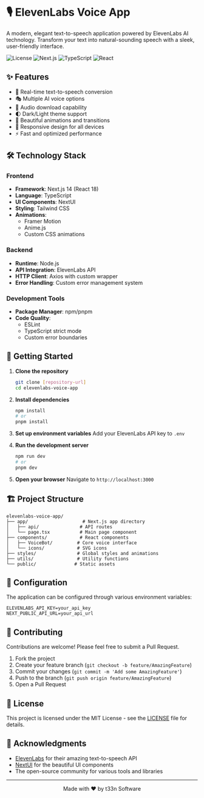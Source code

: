 # 🎙️ ElevenLabs Voice App

A modern, elegant text-to-speech application powered by ElevenLabs AI technology. Transform your text into natural-sounding speech with a sleek, user-friendly interface.

![License](https://img.shields.io/badge/license-MIT-blue.svg)
![Next.js](https://img.shields.io/badge/Next.js-14-black)
![TypeScript](https://img.shields.io/badge/TypeScript-5.0-blue)
![React](https://img.shields.io/badge/React-18-blue)

## ✨ Features

- 🔄 Real-time text-to-speech conversion
- 🎭 Multiple AI voice options
- 💾 Audio download capability
- 🌓 Dark/Light theme support
- 🎨 Beautiful animations and transitions
- 📱 Responsive design for all devices
- ⚡ Fast and optimized performance

## 🛠️ Technology Stack

### Frontend
- **Framework**: Next.js 14 (React 18)
- **Language**: TypeScript
- **UI Components**: NextUI
- **Styling**: Tailwind CSS
- **Animations**: 
  - Framer Motion
  - Anime.js
  - Custom CSS animations

### Backend
- **Runtime**: Node.js
- **API Integration**: ElevenLabs API
- **HTTP Client**: Axios with custom wrapper
- **Error Handling**: Custom error management system

### Development Tools
- **Package Manager**: npm/pnpm
- **Code Quality**:
  - ESLint
  - TypeScript strict mode
  - Custom error boundaries

## 🚀 Getting Started

1. **Clone the repository**
   ```bash
   git clone [repository-url]
   cd elevenlabs-voice-app
   ```

2. **Install dependencies**
   ```bash
   npm install
   # or
   pnpm install
   ```

3. **Set up environment variables**
   Add your ElevenLabs API key to `.env`

4. **Run the development server**
   ```bash
   npm run dev
   # or
   pnpm dev
   ```

5. **Open your browser**
   Navigate to `http://localhost:3000`

## 🏗️ Project Structure

```
elevenlabs-voice-app/
├── app/                    # Next.js app directory
│   ├── api/               # API routes
│   └── page.tsx           # Main page component
├── components/            # React components
│   ├── VoiceBot/         # Core voice interface
│   └── icons/            # SVG icons
├── styles/               # Global styles and animations
├── utils/                # Utility functions
└── public/              # Static assets
```

## 🔧 Configuration

The application can be configured through various environment variables:

```env
ELEVENLABS_API_KEY=your_api_key
NEXT_PUBLIC_API_URL=your_api_url
```

## 🤝 Contributing

Contributions are welcome! Please feel free to submit a Pull Request.

1. Fork the project
2. Create your feature branch (`git checkout -b feature/AmazingFeature`)
3. Commit your changes (`git commit -m 'Add some AmazingFeature'`)
4. Push to the branch (`git push origin feature/AmazingFeature`)
5. Open a Pull Request

## 📄 License

This project is licensed under the MIT License - see the [LICENSE](LICENSE) file for details.

## 🙏 Acknowledgments

- [ElevenLabs](https://elevenlabs.io/) for their amazing text-to-speech API
- [NextUI](https://nextui.org/) for the beautiful UI components
- The open-source community for various tools and libraries

---

<p align="center">Made with ❤️ by t33n Software</p>
